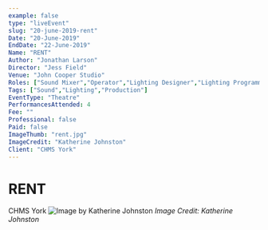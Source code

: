 ```yaml
---
example: false
type: "liveEvent"
slug: "20-june-2019-rent"
Date: "20-June-2019"
EndDate: "22-June-2019"
Name: "RENT"
Author: "Jonathan Larson"
Director: "Jess Field"
Venue: "John Cooper Studio"
Roles: ["Sound Mixer","Operator","Lighting Designer","Lighting Programmer","Technical Manager"]
Tags: ["Sound","Lighting","Production"]
EventType: "Theatre"
PerformancesAttended: 4
Fee: ""
Professional: false
Paid: false
ImageThumb: "rent.jpg"
ImageCredit: "Katherine Johnston"
Client: "CHMS York"
---
```


# RENT

CHMS York
![Image by Katherine Johnston](./images/rent.jpg)
*Image Credit: Katherine Johnston*

